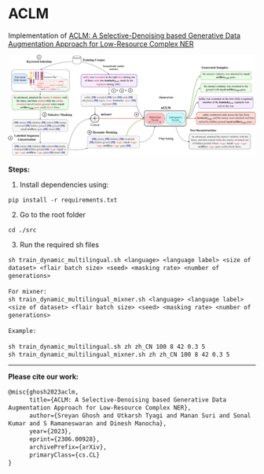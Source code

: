 # ACLM

Implementation of [ACLM: A Selective-Denoising based Generative Data Augmentation Approach for Low-Resource Complex NER](https://arxiv.org/abs/2306.00928)

![Proposed Methodology](./assets/diagram.jpg)

**Steps:**

1. Install dependencies using:
```
pip install -r requirements.txt
```

2. Go to the root folder
```
cd ./src
```

3. Run the required sh files
```
sh train_dynamic_multilingual.sh <language> <language label> <size of dataset> <flair batch size> <seed> <masking rate> <number of generations>

For mixner:
sh train_dynamic_multilingual_mixner.sh <language> <language label> <size of dataset> <flair batch size> <seed> <masking rate> <number of generations>

Example:

sh train_dynamic_multilingual.sh zh zh_CN 100 8 42 0.3 5
sh train_dynamic_multilingual_mixner.sh zh zh_CN 100 8 42 0.3 5
```
---
**Please cite our work:**
```
@misc{ghosh2023aclm,
      title={ACLM: A Selective-Denoising based Generative Data Augmentation Approach for Low-Resource Complex NER},
      author={Sreyan Ghosh and Utkarsh Tyagi and Manan Suri and Sonal Kumar and S Ramaneswaran and Dinesh Manocha},
      year={2023},
      eprint={2306.00928},
      archivePrefix={arXiv},
      primaryClass={cs.CL}
}
```
